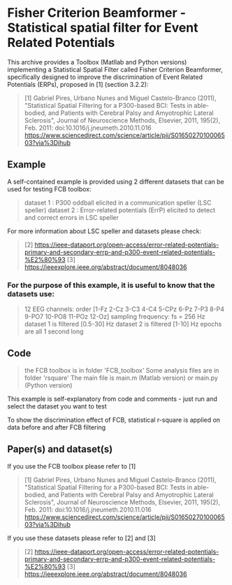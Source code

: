 # Fisher Criterion Beamformer - Statistical spatial filter for Event Related Potentials 

This archive provides a Toolbox (Matllab and Python versions) implementing a Statistical Spatial Filter called Fisher Criterion Beamformer, specifically designed to improve the discrimination of Event Related Potentials (ERPs), proposed in [1] (section 3.2.2):

> [1] Gabriel Pires, Urbano Nunes and  Miguel Castelo-Branco (2011), "Statistical Spatial Filtering for 
   a P300-based BCI: Tests in able-bodied, and Patients with Cerebral Palsy and Amyotrophic Lateral 
  Sclerosis", Journal of Neuroscience Methods, Elsevier, 2011, 195(2), 
  Feb. 2011: doi:10.1016/j.jneumeth.2010.11.016
  https://www.sciencedirect.com/science/article/pii/S0165027010006503?via%3Dihub

## Example
A self-contained example is provided using 2 different datasets that can be used for testing FCB toolbox:
> dataset 1 : P300 oddball elicited in a communication speller (LSC speller)
> dataset 2 : Error-related potentials (ErrP) elicited to detect and correct errors in LSC speller

For more information about LSC speller and datasets please check: 
> [2] https://ieee-dataport.org/open-access/error-related-potentials-primary-and-secondary-errp-and-p300-event-related-potentials-%E2%80%93
> [3] https://ieeexplore.ieee.org/abstract/document/8048036

### For the purpose of this example, it is useful to know that the datasets use:   
> 12 EEG channels: order [1-Fz 2-Cz 3-C3 4-C4 5-CPz 6-Pz 7-P3 8-P4 9-PO7 10-PO8 11-POz 12-Oz]
> sampling frequency: fs = 256 Hz
> dataset 1 is filtered [0.5-30] Hz
> dataset 2 is filtered [1-10] Hz
> epochs are all 1 second long

## Code
> the FCB toolbox is in folder 'FCB_toolbox' 
> Some analysis files are in folder 'rsquare'
> The main file is main.m (Matlab version) or main.py (Python version) 

This example is self-explanatory from code and comments - just run and select the dataset you want to test

To show the discrimination effect of FCB,  statistical r-square is applied on data before and after FCB filtering 

## Paper(s) and dataset(s)
If you use the FCB toolbox please refer to [1]
> [1] Gabriel Pires, Urbano Nunes and  Miguel Castelo-Branco (2011), "Statistical Spatial Filtering for 
   a P300-based BCI: Tests in able-bodied, and Patients with Cerebral Palsy and Amyotrophic Lateral 
  Sclerosis", Journal of Neuroscience Methods, Elsevier, 2011, 195(2), 
  Feb. 2011: doi:10.1016/j.jneumeth.2010.11.016
  https://www.sciencedirect.com/science/article/pii/S0165027010006503?via%3Dihub

If you use these datasets please refer to [2] and [3]
> [2] https://ieee-dataport.org/open-access/error-related-potentials-primary-and-secondary-errp-and-p300-event-related-potentials-%E2%80%93
> [3] https://ieeexplore.ieee.org/abstract/document/8048036
